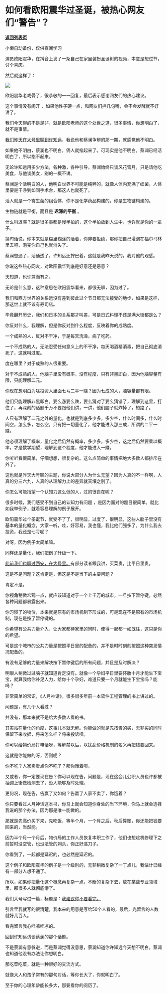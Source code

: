 # 如何看欧阳震华过圣诞，被热心网友们“警告”？

[**返回列表页**](/gzh/记忆承载3)

小懒自动备份，仅供查阅学习

演员欧阳震华，在抖音上发了一条自己在家里装扮圣诞树的视频，本意是想过节，讨个喜庆。  

  

然后就这样了：

  

![](https://mmbiz.qpic.cn/mmbiz_jpg/aYCQDPqZ8kxcoKlHuDicvRfOCp4ARmQubRHHGv6ObmV2a9LEv2XIPX5SYibbRLGibuJnatJ5gVN5ibMuk53xd4HPIQ/640?wx_fmt=jpeg)

  

欧阳震华老戏骨了，很恭敬的一一回复，最后表示感谢网友们的热心建议。

  

这个事情没有闹开 ，如果他性子硬一点，和网友们拌几句嘴，会不会发酵就不好讲了。  

  

我们今天聊的不是是非，就是欧阳老师的这个处世之道，很多事情，你想明白了，就不是事情。  

  

[我们昨天在大号里聊到许知远](http://mp.weixin.qq.com/s?__biz=MzU0MjYwNDU2Mw==&mid=2247503192&idx=1&sn=d78460b806fe11e786ec6388572688a6&chksm=fb1aa124cc6d2832fb8d294930e397b64f0386787b268a77605b56aff243335199f5f256f3e9&scene=21#wechat_redirect)，我说他和蔡澜争辩的那一期，就感觉他不明白。  

  

如果他不明白，蔡澜也不明白，俩人就掐起来了。可现实是他不明白，蔡澜已经活明白了，所以掐不起来。

  

无论许知远用多少方法，各种激，各种引导，蔡澜始终只谈风花雪月，只是请他吃美食，与他谈美女，别的一概不讲。

  

蔡澜是个活明白的人，他明白世界不可能是纯粹的，就像人体内充满了细菌，人体里要是干净到如同手术台，那这人也就死了。  

  

活人就是一个寄生菌的组合体，你不是化学药品构建的，你是生物链构建的。  

  

生物链就是平衡，而且是 **迟滞的平衡** 。  

  

什么叫迟滞？就是很多事都是慢半拍的，这个半拍放到人生中，也许就是你的一辈子。

  

换句话说，你本来就是糊里糊涂的活着，你非要拒绝，那你把自己浸泡在福尔马林里去吧，泡完你自己也就消失了。  

  

蔡澜想通了，活通透了，许知远还拧巴着，这就是我昨天说的，我对他的观感。

  

你说这些热心网友，对欧阳震华到底是好意还是恶意？  

  

天知道，也许兼而有之。

  

无论是什么意，这种意思在欧阳震华看来，都很无聊，因为过了。  

  

我们和西方世界的关系远没有差到彼此过个节日都无法接受的地步，如果是这样，那这世上就不该有寿司店。  

  

毕竟翻开历史，我们和日本的关系那才叫差，可是日式料理不还是满大街都是么？

  

你反对什么，我理解，但是你反对到什么程度，反映着你的成熟度。  

  

一个成熟的人，反对不干净，于是每天洗澡，病了吃药。  

  

一个不成熟的人，无法忍受任何意义上的不干净，每天喝酒精消毒，把自己彻底消死了，这就叫过度。

  

度在哪里？对于成熟的人很重要。  

  

对于不成熟的人，他脑子里没有概率，没有程度，只有非黑即白，因为他脑容量有限，只能理解二元。  

  

你现在想明白为啥投资人里面七亏二平一赚？因为七成的人，脑容量都有限。  

  

他们只能理解非黑即白，要么涨要么跌，要么猜对了要么猜错了，理解到这里，打住了，再深刻的话题千万不要跟他们讲，一讲，他们脑子就炸掉了，短路了。

  

人只有理解了二元之外的量化，也就是到底多少多，多少空，什么时间多，什么时间空，怎么多，怎么空，只有把一切量化了，他才能进入那三成，所谓的二平一赚。  

  

他必须理解了概率，量化之后仍然有概率，多少多，多少空，这之后仍然要乘以概率，才是数学期望，理解到这个程度，他才能进入一赚。

  

你听听看很简单，仔细想想，很复杂的。这么点简单的事情把绝大多数人都排斥在外了。

  

这也就是昨天大号聊的主题，你说大部分人为什么无望？因为人真的不一样啊，人真的分三六九，人真的从理解力上的差异就天壤之别了。

  

你怎么可能指望一个认知力这么低的人，过的很自在呢？  

  

很多时候，我们感受不到自己的认知力有问题 ，是因为面对的题目很简单，就比如我举例子，就着容易理解的例子展开。  

  

欧阳震华过个圣诞节，就受不了了，很明显，过度了，很明显，这些人脑子里没有基本的量化概念，大家一听，哇，好容易，我也懂，我比他们强多了，为什么我去投资，我还是七亏呢？  

  

对呀，因为例子太简单嘛。  

  

同样还是量化，我们把例子升级一下。  

  

[此前我们也聊过西安，在大号里。](http://mp.weixin.qq.com/s?__biz=MzU0MjYwNDU2Mw==&mid=2247503098&idx=1&sn=9be0c180b0a17aea98d8b2c948d89f58&chksm=fb1aa086cc6d29907188fcb38e3ab149fa3e66d362dc47bebe6c0fb9759cf1fe57a6773d5a50&scene=21#wechat_redirect)有部分读者跟我讲，买菜贵，比平日里贵。

  

这是不是问题？这肯定是，但这是不是当下的主要问题？

  

肯定不是。

  

你视角稍微宏观一点，就应该知道对于一个上千万的城市，一旦按下暂停键，必然各种问题都暴露出来。  

  

你习惯了的物价，本来就是原有的市场机制下形成的，可是现在不是原有的市场机制，现在是按了暂停键的。  

  

你希望有公共力量介入，让大家都待家里的同时，使得一起都一如既往，这只是你的希望。  

  

可是这个城市的公共力量是按照平日里的配备的，并不是时时刻刻按照这种突发情况配备的。

  

有没有足够的力量来解决按下暂停键后的所有问题，并且是及时解决？

  

明眼人稍微过过脑子就知道肯定没有。就像一个孕妇平日里要怀胎十月才能生下宝宝，就算我给你补足人力，给你十个孕妇，难道只要一个月就能生下宝宝吗？能吗？  

  

非常简单的常识，《人月神话》，很多很多年前一本软件工程管理的书上讲过的。  

  

问题是，有几个人看过？

  

并没有，那本来就不是给大多数人看的书。  

  

其实站在量化的角度，这事儿本就无解。你能做的就是先按贵的买，无非买的同时保留下来收据，将来怎么样？将来投诉呗。  

  

你可以给物价局打电话呀，等解禁以后，以扰乱价格机制的名义再把钱要回来。  

  

这就是你能做的呀，否则呢？  

  

你不吃？人家卖贵点你不吃了？那你饿着呗。

  

又或者，你一定要现在告？你可以现在告，问题是，现在这会儿公职人员也许都被抽调上街做检测去了，没人能够及时处理。  

  

更何况，现在告，告赢了又如何？告赢了人家不卖了，你饿着？

  

你只要看过人月神话这本书，你马上就会知道你身处的当下环境，你马上就会选择我说的那个办法，因为那是唯一能做的。

  

那就是先高价买下来，先吃饭，等半个月，一个月之后，秋后算账，你还能把钱要回来的，当然能。

  

因为半个月一个月后，物价局的工作人员恢复本职工作了，他们也想趁机修理下之前暂时没空管，也没法管的刺头，你正好递刀子。  

  

你看到了，一起都是延迟的，也必然是延迟的。  

  

这个例子和欧阳震华的例子是一个级别的，无非稍微复杂了一丁点儿，我估计已经有一部分人想不通了。  

  

所以，如果你把量化这个概念再复杂一点，不断的复杂下去，放在某些专业领域里，那很多人就彻底懵了。  

  

我们大号写过一篇，标题是：[我建议你不要看完。](https://mp.weixin.qq.com/s?__biz=MzU0MjYwNDU2Mw==&mid=2247502667&idx=1&sn=2e41ecbf67f6a389ba23e129cb322ce2&chksm=fb1aa737cc6d2e21a778279184bac9ada47215c2dcb87628a52db33ff691d7d1f4350dcb5e87&payreadticket=HDTZFQZu5oZCyZQSuHxfcLx6gqau0j5E1k_42PoZ7jyTXwJf1OsgcAKauB_ArdyYlztgy1s&scene=21#wechat_redirect)

  

引言里我就写的很清楚，我本来的用意是写给50个人看的，最后，光留言的人数就好几百人。

  

看完留言我心哇凉哇凉的。  

  

回到许知远访谈蔡澜的那个话题。  

  

不是蔡澜有意躲避，而是蔡澜觉得没意思，蔡澜知道你许知远今天想不明白，蔡澜也知道他没有办法让你想明白。

  

那吃菜吃菜，就是一种很好的交流方式。  

  

就像大人和孩子常有的那句对话，等你长大了，你就明白了。  

  

至于你的心理年龄能长多大，那要看你的阅历了。


